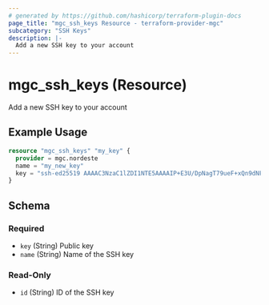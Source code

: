 ```yaml
---
# generated by https://github.com/hashicorp/terraform-plugin-docs
page_title: "mgc_ssh_keys Resource - terraform-provider-mgc"
subcategory: "SSH Keys"
description: |-
  Add a new SSH key to your account
---
```


# mgc_ssh_keys (Resource)

Add a new SSH key to your account

## Example Usage

```terraform
resource "mgc_ssh_keys" "my_key" {
  provider = mgc.nordeste
  name = "my_new_key"
  key = "ssh-ed25519 AAAAC3NzaC1lZDI1NTE5AAAAIP+E3U/DpNagT79ueF+xQn9dNFUKheopjx/kIBC1qQM3"
}
```

<!-- schema generated by tfplugindocs -->
## Schema

### Required

- `key` (String) Public key
- `name` (String) Name of the SSH key

### Read-Only

- `id` (String) ID of the SSH key
